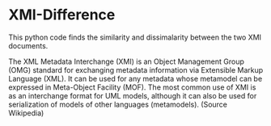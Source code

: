 # XMI-Difference

This python code finds the similarity and dissimalarity between the two XMI documents.


The XML Metadata Interchange (XMI) is an Object Management Group (OMG) standard for exchanging metadata information via Extensible Markup Language (XML). It can be used for any metadata whose metamodel can be expressed in Meta-Object Facility (MOF). The most common use of XMI is as an interchange format for UML models, although it can also be used for serialization of models of other languages (metamodels). (Source Wikipedia)
